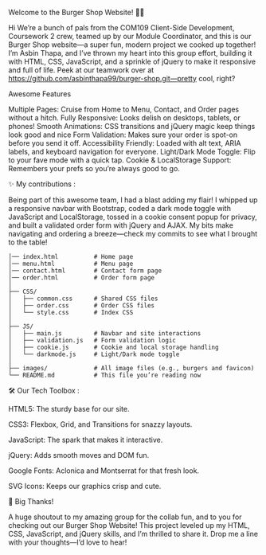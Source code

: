 
 Welcome to the Burger Shop Website! 🍔🎉

Hi We’re a bunch of pals from the COM109 Client-Side Development, Coursework 2 crew, teamed up by our Module Coordinator, and this is our Burger Shop website—a super fun, modern project we cooked up together! I’m Asbin Thapa, and I’ve thrown my heart into this group effort, building it with HTML, CSS, JavaScript, and a sprinkle of jQuery to make it responsive and full of life. Peek at our teamwork over at https://github.com/asbinthapa99/burger-shop.git—pretty cool, right?

Awesome Features

Multiple Pages: Cruise from Home to Menu, Contact, and Order pages without a hitch.
Fully Responsive: Looks delish on desktops, tablets, or phones!
Smooth Animations: CSS transitions and jQuery magic keep things look good and nice
Form Validation: Makes sure your order is spot-on before you send it off.
Accessibility Friendly: Loaded with alt text, ARIA labels, and keyboard navigation for everyone.
Light/Dark Mode Toggle: Flip to your fave mode with a quick tap.
Cookie & LocalStorage Support: Remembers your prefs so you’re always good to go.

✨ My contributions :

Being part of this awesome team, I had a blast adding my flair! I whipped up a responsive navbar with Bootstrap, coded a dark mode toggle with JavaScript and LocalStorage, tossed in a cookie consent popup for privacy, and built a validated order form with jQuery and AJAX. My bits make navigating and ordering a breeze—check my commits to see what I brought to the table!



```
│── index.html          # Home page
│── menu.html           # Menu page
│── contact.html        # Contact form page
│── order.html          # Order form page
│
├── CSS/
│   ├── common.css      # Shared CSS files
│   ├── order.css       # Order CSS files
│   └── style.css       # Index CSS
│
├── JS/
│   ├── main.js         # Navbar and site interactions
│   ├── validation.js   # Form validation logic
│   ├── cookie.js       # Cookie and local storage handling
│   └── darkmode.js     # Light/Dark mode toggle
│
├── images/             # All image files (e.g., burgers and favicon)
└── README.md           # This file you’re reading now
```

🛠️ Our Tech Toolbox : 


HTML5: The sturdy base for our site.

CSS3: Flexbox, Grid, and Transitions for snazzy layouts.

JavaScript: The spark that makes it interactive.

jQuery: Adds smooth moves and DOM fun.

Google Fonts: Aclonica and Montserrat for that fresh look.

SVG Icons: Keeps our graphics crisp and cute.

🙌 Big Thanks!

A huge shoutout to my amazing group for the collab fun, and to you for checking out our Burger Shop Website! This project leveled up my HTML, CSS, JavaScript, and jQuery skills, and I’m thrilled to share it. Drop me a line with your thoughts—I’d love to hear!

